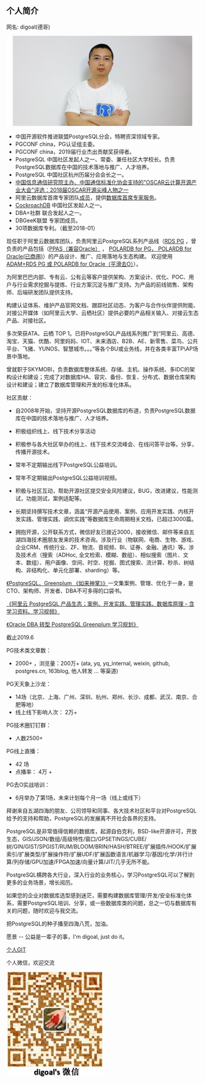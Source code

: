 ## 个人简介    
网名: digoal(德哥)        
      
![pic](digoal.png)      
        
- 中国开源软件推进联盟PostgreSQL分会，特聘资深领域专家。       
- PGCONF china，PG认证组主委。       
- PGCONF china，2019届行业杰出贡献奖获得者。       
- PostgreSQL 中国社区发起人之一、常委、兼任社区大学校长。负责PostgreSQL数据库在中国的技术落地与推广、人才培养。        
- PostgreSQL 中国社区杭州历届分会会长之一。      
- [中国信息通信研究院主办、中国通信标准化协会支持的"OSCAR云计算开源产业大会"评选：2018届OSCAR开源尖峰人物之一](../201803/20180322_12.md)  
- 阿里云数据库首席专家团队[成员](aliyun_shouxi_db_service.png)，提供[数据库首席专家服务](https://www.aliyun.com/service/chiefexpert/database)。  
- [CockroachDB](https://github.com/cockroachdb/cockroach) 中国社区发起人之一。   
- DBA+社群 联合发起人之一。      
- DBGeeK联盟 专家团成员。      
- 30项数据库专利。（截至2018-01）      
      
现任职于阿里云数据库团队，负责阿里云PostgreSQL系列产品线（[RDS PG](https://www.aliyun.com/product/rds/postgresql) ，曾负责的产品包括（[PPAS（兼容Oracle）](https://www.aliyun.com/product/rds/ppas) ， [POLARDB for PG， POLARDB for Oracle(已商用)](https://www.aliyun.com/product/polardb)）的产品设计、推广、应用落地与生态构建。 欢迎使用[ADAM+RDS PG 或 POLARDB for Oracle（平滑去O）](https://www.aliyun.com/product/adam)）。  
  
为阿里巴巴内部、专有云、公有云等客户提供架构、方案设计、优化、POC、用户与行业需求挖掘与提炼、行业方案沉淀与推广支持。为产品的前线销售、架构师、后端研发团队提供支持。   
  
构建认证体系、维护产品官网文档、跟踪社区动态、为客户与合作伙伴提供附能、对接公开媒体（如阿里云大学、云栖社区）提供必要的产品相关输入、对接云生态产品、对接社区。  
  
多次荣获ATA、云栖 TOP 1。已将PostgreSQL产品线系列推广到“阿里云、高德、淘宝、天猫、优酷、阿里妈妈、IOT、未来酒店、B2B、AE、新零售、菜鸟、公共平台、飞猪、YUNOS、智慧城市。。。”等各个BU或业务线，并在各类丰富TP\AP场景中落地。  
  
曾就职于SKYMOBI，负责数据库整体系统、存储、主机、操作系统、多IDC的架构设计和建设；完成了对数据库HA、容灾、备份、恢复、分布式、数据仓库架构设计和建设；建立了数据库管理和开发的标准化体系。      
      
社区贡献：    
    
- 自2008年开始，坚持开源PostgreSQL数据库的布道，负责PostgreSQL数据库在中国的技术落地与推广、人才培养。    
    
- 积极组织线上、线下技术分享活动    
    
- 积极参与各大社区举办的线上、线下技术交流峰会、在线问答平台等。分享，传播开源技术。    
    
- 常年不定期输出线下PostgreSQL公益培训。      
    
- 常年不定期输出PostgreSQL公益培训视频。    
    
- 积极与社区互动，帮助开源社区提交安全风险建议，BUG，改进建议，性能测试，功能测试，案例适配等。    
    
- 长期坚持撰写技术文章，涵盖“开源产品使用、案例、应用开发实践、内核开发实践、管理实践、调优实践”等数据库生命周期相关文档，已超过3000篇。    
    
- 拥抱开源，公开联系方式，微信好友已接近3000，接收微信、邮件等来自五湖四海技术圈朋友发来的技术咨询。涉及行业（物联网、电商、生物、游戏、企业CRM、传统行业、ZF、物流、音视频、BI、证券、金融、通讯）等。涉及技术点（搜索（ADHoc, 全文检索、模糊、数组）、相似搜索（图片、文本、数组）、用户画像、空间、时空、挖掘、图式搜索、流计算、秒杀、树结构、非结构化、单元化部署、sharding）等。    
           
[《PostgreSQL、Greenplum 《如来神掌》》](../201706/20170601_02.md)一文集案例、管理、优化于一身，是CTO、架构师、开发者、DBA不可多得的口袋书。         
  
[《阿里云 PostgreSQL 产品生态；案例、开发实践、管理实践、数据库原理 - 含学习资料、学习视频》](../201801/20180121_01.md)    
  
[《Oracle DBA 转型 PostgreSQL,Greenplum 学习规划》](../201804/20180425_01.md)  
  
截止2019.6   
  
PG技术类文章数：   
- 2000+ ，浏览量：200万+ (ata, yq, yq_internal, weixin, github, postgres.cn, 163blog, 他人转发 ... 等渠道)      
  
PG天天象上沙龙：   
- 14场（北京、上海、广州、深圳、杭州、郑州、长沙、成都、武汉、南京、合肥等地）   
- 线上线下影响人次： 2万+     
  
PG技术圈钉钉群：   
- 人数2500+     
  
PG线上直播：       
- 42 场       
- 点播率：  4万 +      
  
PG去O实战培训：    
- 6月举办了第1场，未来计划每个月一场（线上或线下）    
         
拜谢来自五湖四海的朋友、公司领导和同事、各大技术社区和平台对PostgreSQL给予的支持和帮助，PostgreSQL的发展离不开社会各界的支持。         
      
PostgreSQL是非常值得信赖的数据库，起源自伯克利，BSD-like开源许可，开放生态，GIS/JSON/数组/高级特性/窗口/GPSETINGS/CUBE/树/GIN/GIST/SPGIST/RUM/BLOOM/BRIN/HASH/BTREE/扩展插件/HOOK/扩展索引/扩展类型/扩展操作符/扩展UDF/扩展函数语言/机器学习/基因/化学/并行计算/列存储/GPU加速/FPGA加速/向量计算/JIT/几乎无所不能。      
      
PostgreSQL横跨各大行业，深入行业的业务核心，学习PostgreSQL可以了解到更多的业务场景，增长阅历。         
      
如果您的企业对数据库选型感到迷茫，需要构建数据库管理/开发/安全标准化体系，需要PostgreSQL培训、分享，或一些数据库类的问题，总之一切与数据库有关的问题，随时欢迎与我交流。      
      
把PostgreSQL的种子播至四海八荒，加油。       
      
愿景 -- 公益是一辈子的事，I'm digoal, just do it。      
      
[个人GIT](https://github.com/digoal/blog/blob/master/README.md)  
  
个人微信，欢迎交流    
  
![pic](../pic/digoal_weixin.jpg)  
  
  
